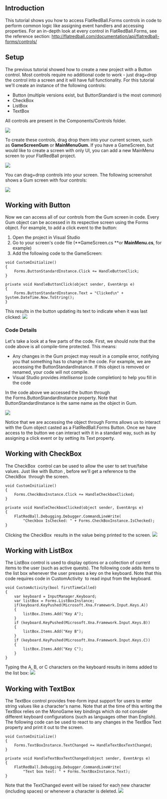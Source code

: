 ## Introduction

This tutorial shows you how to access FlatRedBall.Forms controls in code to perform common logic like assigning event handlers and accessing properties. For an in-depth look at every control in FlatRedBall.Forms, see the reference section: http://flatredball.com/documentation/api/flatredball-forms/controls/

## Setup

The previous tutorial showed how to create a new project with a Button control. Most controls require no additional code to work - just drag+drop the control into a screen and it will have full functionality. For this tutorial we'll create an instance of the following controls:

-   Button (multiple versions exist, but ButtonStandard is the most common)
-   CheckBox
-   ListBox
-   TextBox

All controls are present in the Components/Controls folder.

![](/media/2023-03-img_64264c34bfb86.png)

To create these controls, drag drop them into your current screen, such as **GameScreenGum** or **MainMenuGum.** If you have a GameScreen, but would like to create a screen with only UI, you can add a new MainMenu screen to your FlatRedBall project.

![](/media/2023-08-img_64d80de02a89d.png)

You can drag+drop controls into your screen. The following screenshot shows a Gum screen with four controls:

![](/media/2023-08-img_64d80ebea7f91.png)

## Working with Button

Now we can access all of our controls from the Gum screen in code. Every Gum object can be accessed in its respective screen using the Forms object. For example, to add a click event to the button:

1.  Open the project in Visual Studio
2.  Go to your screen's code file (**GameScreen.cs **or **MainMenu.cs**, for example)
3.  Add the following code to the GameScreen:

``` lang:c#
void CustomInitialize()
{
    Forms.ButtonStandardInstance.Click += HandleButtonClick;
}

private void HandleButtonClick(object sender, EventArgs e)
{
    Forms.ButtonStandardInstance.Text = "Clicked\n" + System.DateTime.Now.ToString();
}
```

This results in the button updating its text to indicate when it was last clicked: [![](/media/2017-11-12_17-03-31.gif)](/media/2017-11-12_17-03-31.gif)

### Code Details

Let's take a look at a few parts of the code. First, we should note that the code above is all compile-time protected. This means:

-   Any changes in the Gum project may result in a compile error, notifying you that something has to change in the code. For example, we are accessing the ButtonStandardInstance. If this object is removed or renamed, your code will not compile.
-   Visual Studio provides *intellisense* (code completion) to help you fill in the code

In the code above we accessed the button through the Forms.ButtonStandardInstance property. Note that ButtonStandardInstance is the same name as the object in Gum.

![](/media/2023-08-img_64d810334fa4b.png)

Notice that we are accessing the object through Forms allows us to interact with the Gum object casted as a FlatRedBall.Forms Button. Once we have access to the button we can interact with it in a standard way, such as by assigning a click event or by setting its Text property.

## Working with CheckBox

The CheckBox  control can be used to allow the user to set true/false values. Just like with Button , before we'll get a reference to the CheckBox  through the screen.

``` lang:c#
void CustomInitialize()
{
    Forms.CheckBoxInstance.Click += HandleCheckboxClicked;
}

private void HandleCheckboxClicked(object sender, EventArgs e)
{
    FlatRedBall.Debugging.Debugger.CommandLineWrite(
        "Checkbox IsChecked: " + Forms.CheckBoxInstance.IsChecked);
}
```

Clicking the CheckBox  results in the value being printed to the screen. [![](/media/2017-11-12_20-15-00.gif)](/media/2017-11-12_20-15-00.gif)

## Working with ListBox

The ListBox control is used to display options or a collection of current items to the user (such as active quests). The following code adds items to the list box whenever the user presses a key on the keyboard. Note that this code requires code in CustomActivity  to read input from the keyboard.

``` lang:c#
void CustomActivity(bool firstTimeCalled)
{
    var keyboard = InputManager.Keyboard;
    var listBox = Forms.ListBoxInstance;
    if(keyboard.KeyPushed(Microsoft.Xna.Framework.Input.Keys.A))
    {
        listBox.Items.Add("Key A");
    }
    if (keyboard.KeyPushed(Microsoft.Xna.Framework.Input.Keys.B))
    {
        listBox.Items.Add("Key B");
    }
    if (keyboard.KeyPushed(Microsoft.Xna.Framework.Input.Keys.C))
    {
        listBox.Items.Add("Key C");
    }
}
```

Typing the A, B, or C characters on the keyboard results in items added to the list box: [![](/media/2017-11-12_20-16-58.gif)](/media/2017-11-12_20-16-58.gif)

## Working with TextBox

The TextBox control provides free-form input support for users to enter string values like a character's name. Note that at the time of this writing the TextBox relies on the MonoGame key bindings which do not consider different keyboard configurations (such as languages other than English). The following code can be used to react to any changes in the TextBox Text property and print it out to the screen.

``` lang:c#
void CustomInitialize()
{
    Forms.TextBoxInstance.TextChanged += HandleTextBoxTextChanged;
}

private void HandleTextBoxTextChanged(object sender, EventArgs e)
{
    FlatRedBall.Debugging.Debugger.CommandLineWrite(
        "Text box text: " + Forms.TextBoxInstance.Text);
}
```

Note that the TextChanged event will be raised for each new character (including spaces) or whenever a character is deleted. [![](/media/2017-11-12_20-23-02.gif)](/media/2017-11-12_20-23-02.gif)          
